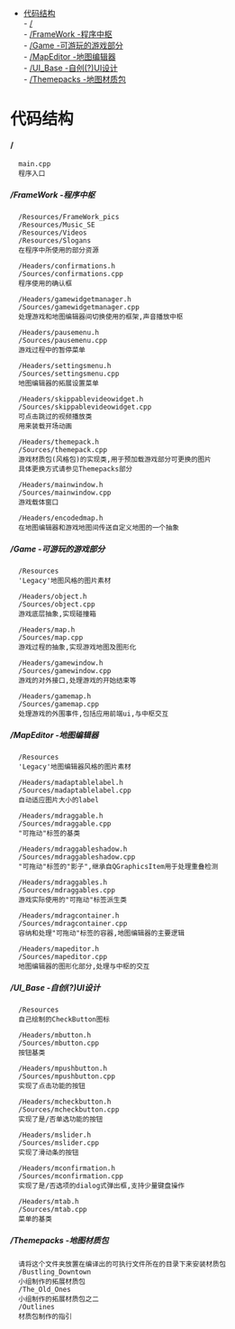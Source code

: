 - [代码结构](#代码结构)  
      - [/](#/)  
        - [/FrameWork -程序中枢](#framework--程序中枢)  
        - [/Game -可游玩的游戏部分](#game--可游玩的游戏部分)  
        - [/MapEditor -地图编辑器](#mapeditor--地图编辑器)  
        - [/UI\_Base -自创(?)UI设计](#ui_base--自创ui设计)  
        - [/Themepacks -地图材质包](#themepacks--地图材质包)

# 代码结构
#### /
      main.cpp
      程序入口
##### /FrameWork -程序中枢
      /Resources/FrameWork_pics
      /Resources/Music_SE
      /Resources/Videos
      /Resources/Slogans
      在程序中所使用的部分资源

      /Headers/confirmations.h
      /Sources/confirmations.cpp
      程序使用的确认框

      /Headers/gamewidgetmanager.h
      /Sources/gamewidgetmanager.cpp
      处理游戏和地图编辑器间切换使用的框架,声音播放中枢

      /Headers/pausemenu.h
      /Sources/pausemenu.cpp
      游戏过程中的暂停菜单

      /Headers/settingsmenu.h
      /Sources/settingsmenu.cpp
      地图编辑器的拓展设置菜单

      /Headers/skippablevideowidget.h
      /Sources/skippablevideowidget.cpp
      可点击跳过的视频播放类  
      用来装载开场动画  

      /Headers/themepack.h
      /Sources/themepack.cpp
      游戏材质包(风格包)的实现类,用于预加载游戏部分可更换的图片
      具体更换方式请参见Themepacks部分

      /Headers/mainwindow.h
      /Sources/mainwindow.cpp
      游戏载体窗口

      /Headers/encodedmap.h
      在地图编辑器和游戏地图间传送自定义地图的一个抽象

##### /Game -可游玩的游戏部分
      /Resources
      'Legacy'地图风格的图片素材

      /Headers/object.h
      /Sources/object.cpp
      游戏底层抽象,实现碰撞箱

      /Headers/map.h
      /Sources/map.cpp
      游戏过程的抽象,实现游戏地图及图形化

      /Headers/gamewindow.h
      /Sources/gamewindow.cpp
      游戏的对外接口,处理游戏的开始结束等

      /Headers/gamemap.h
      /Sources/gamemap.cpp
      处理游戏的外围事件,包括应用前端ui,与中枢交互

##### /MapEditor -地图编辑器
      /Resources
      'Legacy'地图编辑器风格的图片素材

      /Headers/madaptablelabel.h
      /Sources/madaptablelabel.cpp
      自动适应图片大小的label

      /Headers/mdraggable.h
      /Sources/mdraggable.cpp
      "可拖动"标签的基类
      
      /Headers/mdraggableshadow.h
      /Sources/mdraggableshadow.cpp
      "可拖动"标签的"影子",继承自QGraphicsItem用于处理重叠检测

      /Headers/mdraggables.h
      /Sources/mdraggables.cpp
      游戏实际使用的"可拖动"标签派生类

      /Headers/mdragcontainer.h
      /Sources/mdragcontainer.cpp
      容纳和处理"可拖动"标签的容器,地图编辑器的主要逻辑

      /Headers/mapeditor.h
      /Sources/mapeditor.cpp
      地图编辑器的图形化部分,处理与中枢的交互

##### /UI_Base -自创(?)UI设计
      /Resources
      自己绘制的CheckButton图标

      /Headers/mbutton.h
      /Sources/mbutton.cpp
      按钮基类

      /Headers/mpushbutton.h
      /Sources/mpushbutton.cpp
      实现了点击功能的按钮

      /Headers/mcheckbutton.h
      /Sources/mcheckbutton.cpp
      实现了是/否单选功能的按钮

      /Headers/mslider.h
      /Sources/mslider.cpp
      实现了滑动条的按钮

      /Headers/mconfirmation.h
      /Sources/mconfirmation.cpp
      实现了是/否选项的dialog式弹出框,支持少量键盘操作

      /Headers/mtab.h
      /Sources/mtab.cpp
      菜单的基类

##### /Themepacks -地图材质包
      请将这个文件夹放置在编译出的可执行文件所在的目录下来安装材质包
      /Bustling_Downtown
      小组制作的拓展材质包
      /The_Old_Ones
      小组制作的拓展材质包之二
      /Outlines
      材质包制作的指引
